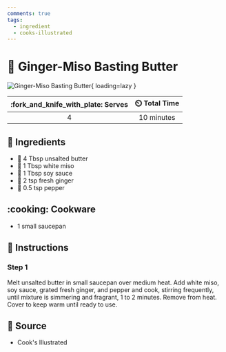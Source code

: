 ```yaml
---
comments: true
tags:
  - ingredient
  - cooks-illustrated
---
```

# :butter: Ginger-Miso Basting Butter

![Ginger-Miso Basting Butter](../../assets/images/ginger-miso-basting-butter.jpg){ loading=lazy }

| :fork_and_knife_with_plate: Serves | :timer_clock: Total Time |
|:----------------------------------:|:-----------------------: |
| 4 | 10 minutes |

## :salt: Ingredients

- :butter: 4 Tbsp unsalted butter
- :takeout_box: 1 Tbsp white miso
- :takeout_box: 1 Tbsp soy sauce
- :garlic: 2 tsp fresh ginger
- :salt: 0.5 tsp pepper

## :cooking: Cookware

- 1 small saucepan

## :pencil: Instructions

### Step 1

Melt unsalted butter in small saucepan over medium heat. Add white miso, soy sauce, grated fresh ginger, and pepper and
cook, stirring frequently, until mixture is simmering and fragrant, 1 to 2 minutes. Remove from heat. Cover to keep warm
until ready to use.

## :link: Source

- Cook's Illustrated
